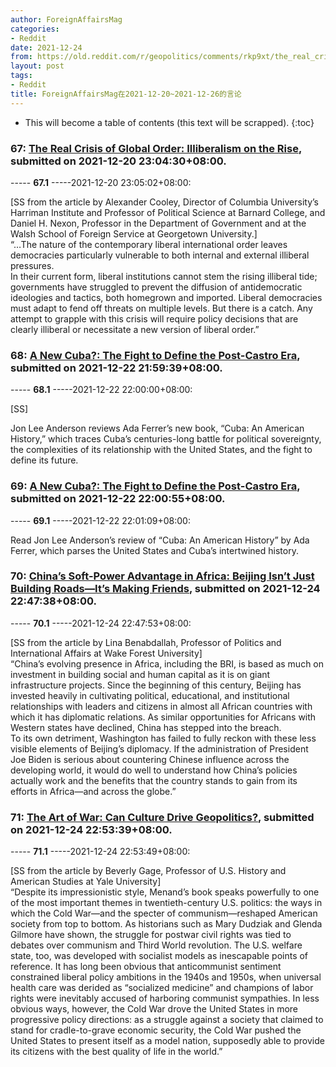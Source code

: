 ```yaml
---
author: ForeignAffairsMag
categories:
- Reddit
date: 2021-12-24
from: https://old.reddit.com/r/geopolitics/comments/rkp9xt/the_real_crisis_of_global_order_illiberalism_on/
layout: post
tags:
- Reddit
title: ForeignAffairsMag在2021-12-20~2021-12-26的言论
---
```


* This will become a table of contents (this text will be scrapped).
{:toc}

### 67: [The Real Crisis of Global Order: Illiberalism on the Rise](https://old.reddit.com/r/geopolitics/comments/rkp9xt/the_real_crisis_of_global_order_illiberalism_on/), submitted on 2021-12-20 23:04:30+08:00.

----- __67.1__ -----2021-12-20 23:05:02+08:00:

\[SS from the article by Alexander Cooley, Director of Columbia University’s Harriman Institute and Professor of Political Science at Barnard College, and Daniel H. Nexon, Professor in the Department of Government and at the Walsh School of Foreign Service at Georgetown University.\]  
“…The nature of the contemporary liberal international order leaves democracies particularly vulnerable to both internal and external illiberal pressures.  
In their current form, liberal institutions cannot stem the rising illiberal tide; governments have struggled to prevent the diffusion of antidemocratic ideologies and tactics, both homegrown and imported. Liberal democracies must adapt to fend off threats on multiple levels. But there is a catch. Any attempt to grapple with this crisis will require policy decisions that are clearly illiberal or necessitate a new version of liberal order.”

### 68: [A New Cuba?: The Fight to Define the Post-Castro Era](https://old.reddit.com/r/books/comments/rm5siz/a_new_cuba_the_fight_to_define_the_postcastro_era/), submitted on 2021-12-22 21:59:39+08:00.

----- __68.1__ -----2021-12-22 22:00:00+08:00:

\[SS\]

Jon Lee Anderson reviews Ada Ferrer’s new book, “Cuba: An American History,” which traces Cuba’s centuries-long battle for political sovereignty, the complexities of its relationship with the United States, and the fight to define its future.

### 69: [A New Cuba?: The Fight to Define the Post-Castro Era](https://old.reddit.com/r/cuba/comments/rm5tkf/a_new_cuba_the_fight_to_define_the_postcastro_era/), submitted on 2021-12-22 22:00:55+08:00.

----- __69.1__ -----2021-12-22 22:01:09+08:00:

Read Jon Lee Anderson’s review of “Cuba: An American History” by Ada Ferrer, which parses the United States and Cuba’s intertwined history.

### 70: [China’s Soft-Power Advantage in Africa: Beijing Isn’t Just Building Roads—It’s Making Friends](https://old.reddit.com/r/geopolitics/comments/rnnr1l/chinas_softpower_advantage_in_africa_beijing_isnt/), submitted on 2021-12-24 22:47:38+08:00.

----- __70.1__ -----2021-12-24 22:47:53+08:00:

\[SS from the article by Lina Benabdallah, Professor of Politics and International Affairs at Wake Forest University\]  
“China’s evolving presence in Africa, including the BRI, is based as much on investment in building social and human capital as it is on giant infrastructure projects. Since the beginning of this century, Beijing has invested heavily in cultivating political, educational, and institutional relationships with leaders and citizens in almost all African countries with which it has diplomatic relations. As similar opportunities for Africans with Western states have declined, China has stepped into the breach.  
To its own detriment, Washington has failed to fully reckon with these less visible elements of Beijing’s diplomacy. If the administration of President Joe Biden is serious about countering Chinese influence across the developing world, it would do well to understand how China’s policies actually work and the benefits that the country stands to gain from its efforts in Africa—and across the globe.”

### 71: [The Art of War: Can Culture Drive Geopolitics?](https://old.reddit.com/r/TrueReddit/comments/rnnutv/the_art_of_war_can_culture_drive_geopolitics/), submitted on 2021-12-24 22:53:39+08:00.

----- __71.1__ -----2021-12-24 22:53:49+08:00:

\[SS from the article by Beverly Gage, Professor of U.S. History and American Studies at Yale University\]  
“Despite its impressionistic style, Menand’s book speaks powerfully to one of the most important themes in twentieth-century U.S. politics: the ways in which the Cold War—and the specter of communism—reshaped American society from top to bottom. As historians such as Mary Dudziak and Glenda Gilmore have shown, the struggle for postwar civil rights was tied to debates over communism and Third World revolution. The U.S. welfare state, too, was developed with socialist models as inescapable points of reference. It has long been obvious that anticommunist sentiment constrained liberal policy ambitions in the 1940s and 1950s, when universal health care was derided as “socialized medicine” and champions of labor rights were inevitably accused of harboring communist sympathies. In less obvious ways, however, the Cold War drove the United States in more progressive policy directions: as a struggle against a society that claimed to stand for cradle-to-grave economic security, the Cold War pushed the United States to present itself as a model nation, supposedly able to provide its citizens with the best quality of life in the world.”

